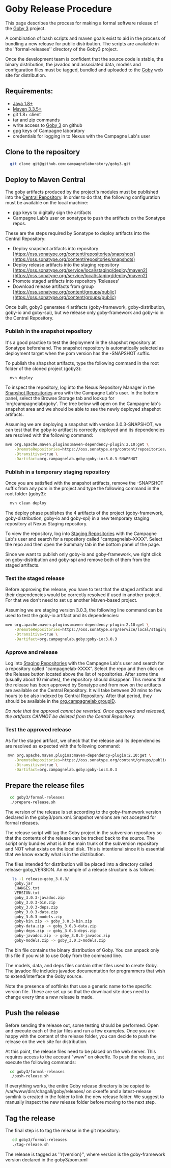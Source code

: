 # Goby Release Procedure

This page describes the process for making a formal software release of the [Goby 3](http://goby.campagnelab.org) project.

A combination of bash scripts and maven goals exist to aid in the process of bundling a new release for public distribution. The scripts are available in the ''formal-releases'' directory of the Goby3 project.

Once the development team is confident that the source code is stable, the binary distribution, the javadoc and associated data, models and configuration files must be tagged, bundled and uploaded to the [Goby](http://goby.campagnelab.org) web site for distribution.

## Requirements:
 
- [Java 1.8+](http://www.oracle.com/technetwork/java/javase/downloads/index.html)
- [Maven 3.3.5+](https://maven.apache.org/download.cgi)
- git 1.8+ client
- tar and zip commands
- write access to [Goby 3](https://github.com/CampagneLaboratory/goby3) on github
- gpg keys of Campagne laboratory
- credentials for logging in to Nexus with the Campagne Lab's user

## Clone to the repository
```sh
  git clone git@github.com:campagnelaboratory/goby3.git
```
## Deploy to Maven Central

The goby artifacts produced by the project's modules must be published into the [Central Repository](http://search.maven.org/). In order to do that, the following configuration must be available on the local machine:
 
 - pgp keys to digitally sign the artifacts
 - Campagne Lab's user on sonatype to push the artifacts on the Sonatype repos.

These are the steps required by Sonatype to deploy artifacts into the Central Repository:

 - Deploy snapshot artifacts into repository [https://oss.sonatype.org/content/repositories/snapshots](https://oss.sonatype.org/content/repositories/snapshots)
 - Deploy release artifacts into the staging repository [https://oss.sonatype.org/service/local/staging/deploy/maven2](https://oss.sonatype.org/service/local/staging/deploy/maven2)
 - Promote staged artifacts into repository 'Releases'
 - Download release artifacts from group [https://oss.sonatype.org/content/groups/public](https://oss.sonatype.org/content/groups/public)

Once built, goby3 generates 4 artifacts (goby-framework, goby-distribution, goby-io and goby-spi), but we release only goby-framework and goby-io in the Central Repository.
### Publish in the snapshot repository
It's a good practice to test the deployment in the shapshot repository at Sonatype beforehand. The snapshot repository is automatically selected as deployment target when the pom version has the -SNAPSHOT suffix.

To publish the shapshot artifacts, type the following command in the root folder of the cloned project (goby3):
```sh
  mvn deploy
```
To inspect the repository, log into the Nexus Repository Manager in the [Snapshot Repositories](https://oss.sonatype.org/#view-repositories;snapshots~browsestorage) area with the Campagne Lab's user. In the bottom panel, select the Browse Storage tab and lookup for 'org/campagnelab/goby'. The tree below will open on the Campagne lab's snapshot area and we should be able to see the newly deployed shapshot artifacts.

Assuming we are deploying a snapshot with version 3.0.3-SNAPSHOT, we can test that the goby-io artifact is correctly deployed and its dependencies are resolved with the following command:
```sh
mvn org.apache.maven.plugins:maven-dependency-plugin:2.10:get \
    -DremoteRepositories=https://oss.sonatype.org/content/repositories/snapshots \
    -Dtransitive=true \
    -Dartifact=org.campagnelab.goby:goby-io:3.0.3-SNAPSHOT
```

### Publish in a temporary staging repository

Once you are satisfied with the snapshot artifacts, remove the -SNAPSHOT suffix from any pom in the project and type the following command in the root folder (goby3):
```sh
  mvn clean deploy
```

The deploy phase publishes the 4 artifacts of the project (goby-framework, goby-distribution, goby-io and goby-spi) in a new temporary staging repository at Nexus Staging repository.

To view the repository, log into [Staging Repositories](https://oss.sonatype.org/#stagingRepositories) with the Campagne Lab's user and search for a repository called "campagnelab-XXXX". Select the repo and then open the Summary tab in the bottom panel of the page.

Since we want to publish only goby-io and goby-framework, we right click on goby-distribution and goby-spi and remove both of them from the staged artifacts.

### Test the staged release
Before approving the release, you have to test that the staged artifacts and their dependencies would be correctly resolved if used in another project.
For that we don't need to set up another Maven-based project.

Assuming we are staging version 3.0.3, the following line command can be used to test the goby-io artifact and its dependencies:

```sh
mvn org.apache.maven.plugins:maven-dependency-plugin:2.10:get \
    -DremoteRepositories=https://oss.sonatype.org/service/local/staging/deploy/maven2 \
    -Dtransitive=true \
    -Dartifact=org.campagnelab.goby:goby-io:3.0.3
```

### Approve and release

Log into [Staging Repositories](https://oss.sonatype.org/#stagingRepositories) with the Campagne Lab's user and search for a repository called "campagnelab-XXXX". Select the repo and then click on the Release button located above the list of repositories. After some time (usually about 10 minutes), the repository should disappear. This means that the release has been approved by Sonatype and from now on the artifacts are available on the Central Repository. It will take between 20 mins to few hours to be also indexed by Central Repository. After that period, they should be available in the [org.campagnelab groupID](http://search.maven.org/#search%7Cga%7C1%7Corg.campagnelab).

_Do note that the approval cannot be reverted. Once approved and released, the artifacts CANNOT be deleted from the Central Repository._
### Test the approved release
As for the staged artifact, we check that the release and its dependencies are resolved as expected with the following command:
```sh
 mvn org.apache.maven.plugins:maven-dependency-plugin:2.10:get \
    -DremoteRepositories=https://oss.sonatype.org/content/groups/public \
    -Dtransitive=true \
    -Dartifact=org.campagnelab.goby:goby-io:3.0.3
```

## Prepare the release files
```sh
  cd goby3/formal-releases
  ./prepare-release.sh
```

The version of the release is set according to the goby-framework version declared in the goby3/pom.xml. Snapshot versions are not accepted for formal releases.

The release script will tag the Goby project in the subversion repository so that the contents of the release can be tracked back to the source.  The script only bundles what is in the main trunk of the subversion repository and NOT what exists on the local disk.  This is intentional since it is essential that we know exactly what is in the distribution.

The files intended for distribution will be placed into a directory called release-goby_VERSION.  An example of a release structure is as follows:
```sh
   ls -1 release-goby_3.0.3/
    goby.jar
    CHANGES.txt
    VERSION.txt
    goby_3.0.3-javadoc.zip
    goby_3.0.3-bin.zip
    goby_3.0.3-deps.zip
    goby_3.0.3-data.zip
    goby_3.0.3-models.zip
    goby-bin.zip -> goby_3.0.3-bin.zip
    goby-data.zip -> goby_3.0.3-data.zip
    goby-deps.zip -> goby_3.0.3-deps.zip
    goby-javadoc.zip -> goby_3.0.3-javadoc.zip
    goby-models.zip -> goby_3.0.3-models.zip
```


The bin file contains the binary distribution of Goby. You can unpack only this file if you wish to use Goby from the command line.

The models, data, and deps files contain other files used to create Goby. The javadoc file includes javadoc documentation for programmers that wish to extend/interface the Goby source.

Note the presence of softlinks that use a generic name to the specific version file.  These are set up so that the download site does need to change every time a new release is made.

## Push the release

Before sending the release out, some testing should be performed. Open and execute each of the jar files and run a few examples. Once you are happy with the content of the release folder, you can decide to push the release on the web site for distribution.

At this point, the release files need to be placed on the web server. This requires access to the account "www" on okeeffe. To push the release, just execute the following commands:


```sh
  cd goby3/formal-releases
  ./push-release.sh
```

If everything works, the entire Goby release directory is be copied to /var/www/dirs/chagall/goby/releases/ on okeeffe and a latest-release symlink is created in the folder to link the new release folder. We suggest to manually inspect the new release folder before moving to the next step.

## Tag the release
The final step is to tag the release in the git repository:
```sh
   cd goby3/formal-releases
   ./tag-release.sh
```
The release is tagged as ''r{version}'', where version is the goby-framework version declared in the goby3/pom.xml